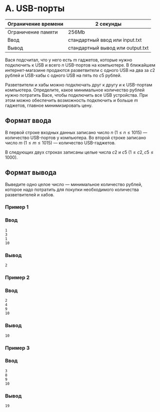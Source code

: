 # A. USB-порты

| Ограничение времени | 2 секунды                        |
| ------------------- | -------------------------------- |
| Ограничение памяти  | 256Mb                            |
| Ввод                | стандартный ввод или input.txt   |
| Вывод               | стандартный вывод или output.txt |

Вася подсчитал, что у него есть m гаджетов, которые нужно подключить к USB и всего $n$ USB-портов на компьютере. В ближайшем интернет-магазине продаются разветвители с одного USB на два за $c2$ рублей и USB-хабы с одного USB на пять по $c5$ рублей.

Разветвители и хабы можно подключать друг к другу и к USB-портам компьютера. Определите, какое минимальное количество рублей нужно потратить Васе, чтобы подключить все USB устройства. При этом можно обеспечить возможность подключить и больше $m$ гаджетов, главное минимизировать цену.

## Формат ввода

В первой строке входных данных записано число $n$ ($1≤n≤1015$) — количество USB-портов у компьютера. Во второй строке записано число $m$ ($1≤m≤1015$) — количество USB-гаджетов.

В следующих двух строках записаны целые числа $c2$ и $c5$ ($1≤c2,c5≤1000$).

## Формат вывода

Выведите одно целое число — минимальное количество рублей, которое надо потратить для покупки необходимого количества разветвителей и хабов.

### Пример 1

### Ввод

```textile
1
3
1
10
```

### Вывод

```textile
2
```

### Пример 2

### Ввод

```textile
2
4
9
10
```

### Вывод

```textile
10
```

### Пример 3

### Ввод

```textile
3
8
9
10
```

### Вывод

```textile
19
```
